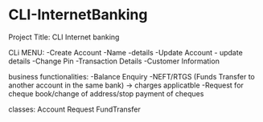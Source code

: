 # CLI-InternetBanking

Project Title: CLI Internet banking

CLi MENU:
-Create Account
	-Name
	-details
-Update Account
	- update details
-Change Pin
-Transaction Details
-Customer Information 




business functionalities:
-Balance Enquiry
-NEFT/RTGS (Funds Transfer to another account in the same bank) -> charges applicatble
-Request for cheque book/change of address/stop payment of cheques



classes:
Account
Request
FundTransfer





